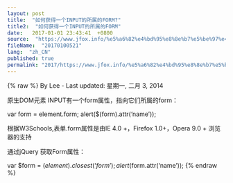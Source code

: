 ```yaml
---
layout: post
title:  "如何获得一个INPUT的所属的FORM?"
title2:  "如何获得一个INPUT的所属的FORM"
date:   2017-01-01 23:43:41  +0800
source:  "https://www.jfox.info/%e5%a6%82%e4%bd%95%e8%8e%b7%e5%be%97%e4%b8%80%e4%b8%aainput%e7%9a%84%e6%89%80%e5%b1%9e%e7%9a%84form.html"
fileName:  "20170100521"
lang:  "zh_CN"
published: true
permalink: "2017/https://www.jfox.info/%e5%a6%82%e4%bd%95%e8%8e%b7%e5%be%97%e4%b8%80%e4%b8%aainput%e7%9a%84%e6%89%80%e5%b1%9e%e7%9a%84form.html"
---
```

{% raw %}
By Lee - Last updated: 星期一, 二月 3, 2014

原生DOM元素 INPUT有一个form属性，指向它们所属的form：

var form = element.form;
alert($(form).attr(‘name’));

根据W3Schools,表单.form属性是由IE 4.0 +，Firefox 1.0+，Opera 9.0 + 浏览器的支持

通过jQuery 获取Form属性：

var $form = $(element).closest(‘form’);
alert($form.attr(‘name’));
{% endraw %}